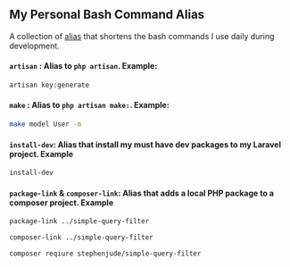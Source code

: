 ## My Personal Bash  Command Alias
A collection of [alias](https://github.com/stephenjude/personal_bash_profile/blob/main/.bash_profile) that shortens the bash commands I use daily during development.


#### `artisan` : Alias to `php artisan`. Example:
```bash
artisan key:generate
```

#### `make` : Alias to `php artisan make:`. Example:
```bash
make model User -m 
```

####  `install-dev`: Alias that install my must have dev packages to my Laravel project. Example

```bash
install-dev
```


#### `package-link` & `composer-link`: Alias that adds a local PHP package to a composer project. Example

```bash
package-link ../simple-query-filter
```

```bash
composer-link ../simple-query-filter
```

```bash
composer reqiure stephenjude/simple-query-filter
```
